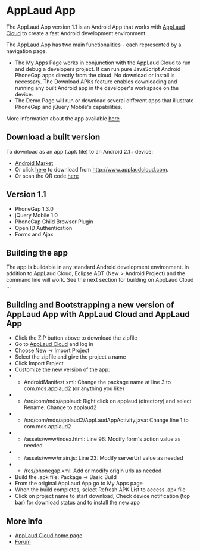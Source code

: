 AppLaud App
============================

The AppLaud App version 1.1 is an Android App that works with [AppLaud Cloud](http://www.applaudcloud.com) 
to create a fast Android development environment.

The AppLaud App has two main functionalities - each represented by a navigation page.

* The My Apps Page works in conjunction with the AppLaud Cloud to run and
debug a developers project. It can run pure JavaScript Android
PhoneGap apps directly from the cloud. No download or install is
necessary. The Download APKs feature enables downloading and running any built
Android app in the developer's workspace on the device.
* The Demo Page will run or download several different apps that
illustrate PhoneGap and jQuery Mobile's capabilities.

More information about the app available [here](http://applaudcloud.com/applauddoc.html#app-overview)

Download a built version
--------

To download as an app (.apk file) to an Android 2.1+ device:

* [Android Market](https://market.android.com/details?id=com.mds.applaud)
* Or click [here](http://www.applaudcloud.com/app.apk) to download from http://www.applaudcloud.com.
* Or scan the QR code [here](http://applaudcloud.com/applauddoc.html#app-download)

Version 1.1
-------------------
* PhoneGap 1.3.0
* jQuery Mobile 1.0
* PhoneGap Child Browser Plugin
* Open ID Authentication
* Forms and Ajax

Building the app
--------------------

The app is buildable in any standard Android development environment. In addition to AppLaud Cloud, Eclipse ADT (New > Android Project) and the command line 
will work. See the next section for building on AppLaud Cloud ...

Building and Bootstrapping a new version of AppLaud App with AppLaud Cloud and AppLaud App
--------------------

* Click the ZIP button above to download the zipfile
* Go to [AppLaud Cloud](http://www.applaudcloud.com) and log in
* Choose New -> Import Project
* Select the zipfile and give the project a name
* Click Import Project
* Customize the new version of the app:
* * AndroidManifest.xml: Change the package name at line 3 to com.mds.applaud2 (or anything you like)
* * /src/com/mds/applaud: Right click on applaud (directory) and select Rename. Change to applaud2
* * /src/com/mds/applaud2/AppLaudAppActivity.java: Change line 1 to com.mds.applaud2
* * /assets/www/index.html: Line 96: Modify form's action value as needed
* * /assets/www/main.js: Line 23: Modify serverUrl value as needed
* * /res/phonegap.xml: Add or modify origin urls as needed
* Build the .apk file: Package -> Basic Build
* From the original AppLaud App go to My Apps page
* When the build completes, select Refresh APK List to access .apk file
* Click on project name to start download; Check device notification (top bar) for download status and to install the new app

More Info
--------------------

* [AppLaud Cloud home page](http://www.applaudcloud.com)
* [Forum](https://groups.google.com/forum/#!forum/applaud-cloud)

